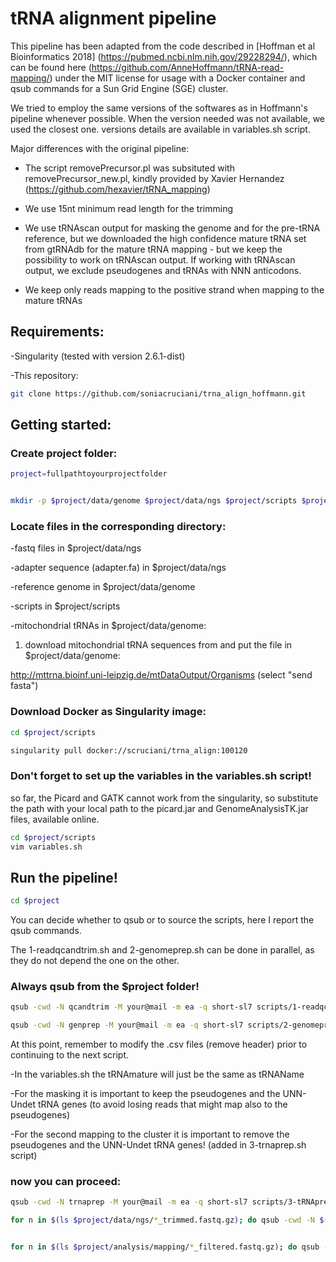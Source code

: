 # tRNA alignment pipeline

This pipeline has been adapted from the code described in [Hoffman et al Bioinformatics 2018] (https://pubmed.ncbi.nlm.nih.gov/29228294/), which can be found here (https://github.com/AnneHoffmann/tRNA-read-mapping/) under the MIT license for usage with a Docker container and qsub commands for a Sun Grid Engine (SGE) cluster. 

We tried to employ the same versions of the softwares as in Hoffmann's pipeline whenever possible. When the version needed was not available, we used the closest one. versions details are available in variables.sh script.

Major differences with the original pipeline:

- The script removePrecursor.pl was subsituted with removePrecursor_new.pl, kindly provided by Xavier Hernandez (https://github.com/hexavier/tRNA_mapping)

- We use 15nt minimum read length for the trimming

- We use tRNAscan output for masking the genome and for the pre-tRNA reference, but we downloaded the high confidence mature tRNA set from gtRNAdb for the mature tRNA mapping - but we keep the possibility to work on tRNAscan output. If working with tRNAscan output, we exclude pseudogenes and tRNAs with NNN anticodons.

- We keep only reads mapping to the positive strand when mapping to the mature tRNAs


## Requirements:

-Singularity (tested with version 2.6.1-dist)

-This repository: 

```bash
git clone https://github.com/soniacruciani/trna_align_hoffmann.git
```

## Getting started:

### Create project folder:

```bash
project=fullpathtoyourprojectfolder


mkdir -p $project/data/genome $project/data/ngs $project/scripts $project/analysis
```

### Locate files in the corresponding directory:

-fastq files in $project/data/ngs

-adapter sequence (adapter.fa) in $project/data/ngs

-reference genome in $project/data/genome

-scripts in $project/scripts 

-mitochondrial tRNAs in $project/data/genome:

1. download mitochondrial tRNA sequences from and put the file in $project/data/genome:

http://mttrna.bioinf.uni-leipzig.de/mtDataOutput/Organisms (select "send fasta")



### Download Docker as Singularity image:

```bash
cd $project/scripts

singularity pull docker://scruciani/trna_align:100120
```

### Don't forget to set up the variables in the variables.sh script!

so far, the Picard and GATK cannot work from the singularity, so substitute the path with your local path to the picard.jar and GenomeAnalysisTK.jar files, available online.

```bash
cd $project/scripts
vim variables.sh
```

## Run the pipeline!

```bash
cd $project
```

You can decide whether to qsub or to source the scripts, here I report the qsub commands.

The 1-readqcandtrim.sh and 2-genomeprep.sh can be done in parallel, as they do not depend the one on the other.

### Always qsub from the $project folder!

```bash
qsub -cwd -N qcandtrim -M your@mail -m ea -q short-sl7 scripts/1-readqcandtrim.sh

qsub -cwd -N genprep -M your@mail -m ea -q short-sl7 scripts/2-genomeprep.sh
```

At this point, remember to modify the .csv files (remove header) prior to continuing to the next script.

-In the variables.sh the tRNAmature will just be the same as tRNAName

-For the masking it is important to keep the pseudogenes and the UNN-Undet tRNA genes (to avoid losing reads that might map also to the pseudogenes)

-For the second mapping to the cluster it is important to remove the pseudogenes and the UNN-Undet tRNA genes! (added in 3-trnaprep.sh script)

### now you can proceed:

```bash
qsub -cwd -N trnaprep -M your@mail -m ea -q short-sl7 scripts/3-tRNAprep.sh

for n in $(ls $project/data/ngs/*_trimmed.fastq.gz); do qsub -cwd -N $(basename $n _trimmed.fastq.gz)_map -M your@mail -m ea -q long-sl7 -pe smp 16 -l virtual_free=80G,h_rt=72:00:00 -v n=$n scripts/4-pre-mapping.sh; done


for n in $(ls $project/analysis/mapping/*_filtered.fastq.gz); do qsub -cwd -N $(basename $n _filtered.fastq.gz)_gatk -M your@mail -m ea -q short-sl7 -pe smp 16 -v n=$n scripts/5-postprocessing.sh; done
```
